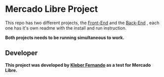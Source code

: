 # Mercado Libre Project

This repo has two different projects, the
[Front-End](https://github.com/kleberfh/mercadolivre-test/tree/main/front) 
and the
[Back-End](https://github.com/kleberfh/mercadolivre-test/tree/main/back)
, each one has it's own readme with the install and run instruction.

**Both projects needs to be running simultaneous to work.**

## Developer
**This project was developed by [Kleber Fernando](https://www.linkedin.com/in/kleber-fernando/) as a test for Mercado Libre.**